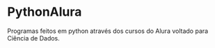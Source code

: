 # PythonAlura
Programas feitos em python através dos cursos do Alura voltado para Ciência de Dados.
